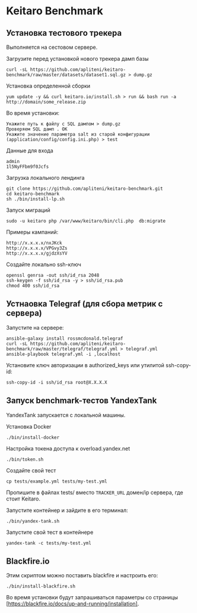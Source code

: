 # Keitaro Benchmark

## Установка тестового трекера

Выполняется на сестовом сервере.

Загрузите перед установкой нового трекера дамп базы

    curl -sL https://github.com/apliteni/keitaro-benchmark/raw/master/datasets/dataset1.sql.gz > dump.gz


Установка определенной сборки

    yum update -y && curl keitaro.io/install.sh > run && bash run -a http://domain/some_release.zip

Во время установки:

    Укажите путь к файлу c SQL дампом > dump.gz
    Проверяем SQL дамп . OK
    Укажите значение параметра salt из старой конфигурации (application/config/config.ini.php) > test

Данные для входа

    admin
    1l5NyFFbm9f0Jcfs

Загрузка локального лендинга

    git clone https://github.com/apliteni/keitaro-benchmark.git
    cd keitaro-benchmark
    sh ./bin/install-lp.sh

Запуск миграций

    sudo -u keitaro php /var/www/keitaro/bin/cli.php  db:migrate


Примеры кампаний:

    http://x.x.x.x/nxJKck
    http://x.x.x.x/VPGvy3Zs
    http://x.x.x.x/gjdzXsYV


Создайте локально ssh-ключ 

    openssl genrsa -out ssh/id_rsa 2048
    ssh-keygen -f ssh/id_rsa -y > ssh/id_rsa.pub
    chmod 400 ssh/id_rsa

## Устнаовка Telegraf (для сбора метрик с сервера)

Запустите на сервере:

    ansible-galaxy install rossmcdonald.telegraf
    curl -sL https://github.com/apliteni/keitaro-benchmark/raw/master/telegraf/telegraf.yml > telegraf.yml
    ansible-playbook telegraf.yml -i ,localhost

    
Установите ключ авторизации в authorized_keys или утилитой ssh-copy-id:

    ssh-copy-id -i ssh/id_rsa root@X.X.X.X


## Запуск benchmark-тестов YandexTank

YandexTank запускается с локальной машины.

Установка Docker

    ./bin/install-docker

Настройка токена доступа к overload.yandex.net

    ./bin/token.sh

Создайте свой тест

    cp tests/example.yml tests/my-test.yml

Пропишите в файлах tests/ вместо `TRACKER_URL` домен/ip сервера, где стоит Keitaro.

Запустите контейнер и зайдите в его терминал:

    ./bin/yandex-tank.sh

Запустите свой тест в контейнере

    yandex-tank -c tests/my-test.yml

## Blackfire.io

Этим скриптом можно поставить blackfire и настроить его:

    ./bin/install-blackfire.sh

Во время установки будут запрашиваться параметры со страницы [https://blackfire.io/docs/up-and-running/installation].
